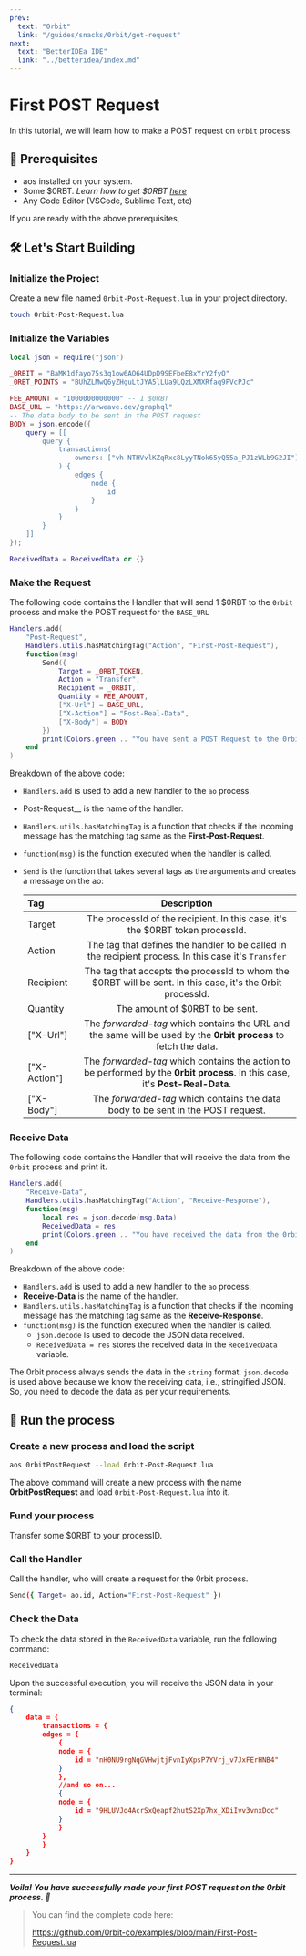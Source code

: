 ```yaml
---
prev:
  text: "0rbit"
  link: "/guides/snacks/0rbit/get-request"
next:
  text: "BetterIDEa IDE"
  link: "../betteridea/index.md"
---
```


# First POST Request

In this tutorial, we will learn how to make a POST request on `0rbit` process.

## 🔑 Prerequisites

- aos installed on your system.
- Some $0RBT. _Learn how to get $0RBT [here](https://docs.0rbit.co/protocol/token/how-to-get)_
- Any Code Editor (VSCode, Sublime Text, etc)

If you are ready with the above prerequisites,

## 🛠️ Let's Start Building

### Initialize the Project

Create a new file named `0rbit-Post-Request.lua` in your project directory.

```bash
touch 0rbit-Post-Request.lua
```

### Initialize the Variables

```lua
local json = require("json")

_0RBIT = "BaMK1dfayo75s3q1ow6AO64UDpD9SEFbeE8xYrY2fyQ"
_0RBT_POINTS = "BUhZLMwQ6yZHguLtJYA5lLUa9LQzLXMXRfaq9FVcPJc"

FEE_AMOUNT = "1000000000000" -- 1 $0RBT
BASE_URL = "https://arweave.dev/graphql"
-- The data body to be sent in the POST request
BODY = json.encode({
    query = [[
        query {
            transactions(
                owners: ["vh-NTHVvlKZqRxc8LyyTNok65yQ55a_PJ1zWLb9G2JI"]
            ) {
                edges {
                    node {
                        id
                    }
                }
            }
        }
    ]]
});

ReceivedData = ReceivedData or {}
```

### Make the Request

The following code contains the Handler that will send 1 $0RBT to the `0rbit` process and make the POST request for the `BASE_URL`

```lua
Handlers.add(
    "Post-Request",
    Handlers.utils.hasMatchingTag("Action", "First-Post-Request"),
    function(msg)
        Send({
            Target = _0RBT_TOKEN,
            Action = "Transfer",
            Recipient = _0RBIT,
            Quantity = FEE_AMOUNT,
            ["X-Url"] = BASE_URL,
            ["X-Action"] = "Post-Real-Data",
            ["X-Body"] = BODY
        })
        print(Colors.green .. "You have sent a POST Request to the 0rbit process.")
    end
)
```

Breakdown of the above code:

- `Handlers.add` is used to add a new handler to the `ao` process.
- Post-Request\_\_ is the name of the handler.
- `Handlers.utils.hasMatchingTag` is a function that checks if the incoming message has the matching tag same as the **First-Post-Request**.
- `function(msg)` is the function executed when the handler is called.
- `Send` is the function that takes several tags as the arguments and creates a message on the ao:

  | **Tag**      |                                                        **Description**                                                         |
  | :----------- | :----------------------------------------------------------------------------------------------------------------------------: |
  | Target       |                         The processId of the recipient. In this case, it's the $0RBT token processId.                          |
  | Action       |              The tag that defines the handler to be called in the recipient process. In this case it's `Transfer`              |
  | Recipient    |           The tag that accepts the processId to whom the $0RBT will be sent. In this case, it's the 0rbit processId.           |
  | Quantity     |                                                The amount of $0RBT to be sent.                                                 |
  | ["X-Url"]    |        The _forwarded-tag_ which contains the URL and the same will be used by the **0rbit process** to fetch the data.        |
  | ["X-Action"] | The _forwarded-tag_ which contains the action to be performed by the **0rbit process**. In this case, it's **Post-Real-Data**. |
  | ["X-Body"]   |                        The _forwarded-tag_ which contains the data body to be sent in the POST request.                        |

### Receive Data

The following code contains the Handler that will receive the data from the `0rbit` process and print it.

```lua
Handlers.add(
    "Receive-Data",
    Handlers.utils.hasMatchingTag("Action", "Receive-Response"),
    function(msg)
        local res = json.decode(msg.Data)
        ReceivedData = res
        print(Colors.green .. "You have received the data from the 0rbit process.")
    end
)
```

Breakdown of the above code:

- `Handlers.add` is used to add a new handler to the `ao` process.
- **Receive-Data** is the name of the handler.
- `Handlers.utils.hasMatchingTag` is a function that checks if the incoming message has the matching tag same as the **Receive-Response**.
- `function(msg)` is the function executed when the handler is called.
  - `json.decode` is used to decode the JSON data received.
  - `ReceivedData = res` stores the received data in the `ReceivedData` variable.

The 0rbit process always sends the data in the `string` format.
`json.decode` is used above because we know the receiving data, i.e., stringified JSON.
So, you need to decode the data as per your requirements.

## 🏃 Run the process

### Create a new process and load the script

```bash
aos 0rbitPostRequest --load 0rbit-Post-Request.lua
```

The above command will create a new process with the name **0rbitPostRequest** and load `0rbit-Post-Request.lua` into it.

### Fund your process

Transfer some $0RBT to your processID.

### Call the Handler

Call the handler, who will create a request for the 0rbit process.

```bash
Send({ Target= ao.id, Action="First-Post-Request" })
```

### Check the Data

To check the data stored in the `ReceivedData` variable, run the following command:

```bash
ReceivedData
```

Upon the successful execution, you will receive the JSON data in your terminal:

```json
{
    data = {
        transactions = {
        edges = {
            {
            node = {
                id = "nH0NU9rgNqGVHwjtjFvnIyXpsP7YVrj_v7JxFErHNB4"
            }
            },
            //and so on...
            {
            node = {
                id = "9HLUVJo4AcrSxQeapf2hutS2Xp7hx_XDiIvv3vnxDcc"
            }
            }
        }
        }
    }
}
```

---

**_Voila! You have successfully made your first POST request on the 0rbit process. 🎉_**

> You can find the complete code here:
>
> https://github.com/0rbit-co/examples/blob/main/First-Post-Request.lua
